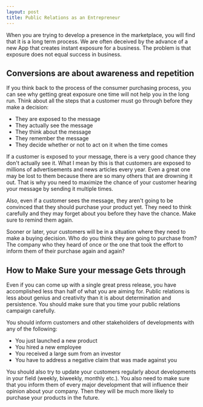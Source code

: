 ```yaml
---
layout: post
title: Public Relations as an Entrepreneur
---
```


When you are trying to develop a presence in the marketplace, you will find that it is a long term process. We are often deceived by the advance of a new App that creates instant exposure for a business. The problem is that exposure does not equal success in business.

## Conversions are about awareness and repetition

If you think back to the process of the consumer purchasing process, you can see why getting great exposure one time will not help you in the long run.  Think about all the steps that a customer must go through before they make a decision:

- They are exposed to the message
- They actually see the message
- They think about the message
- They remember the message
- They decide whether or not to act on it when the time comes

If a customer is exposed to your message, there is a very good chance they don't actually see it. What I mean by this is that customers are exposed to millions of advertisements and news articles every year. Even a great one may be lost to them because there are so many others that are drowning it out. That is why you need to maximize the chance of your customer hearing your message by sending it multiple times.

Also, even if a customer sees the message, they aren't going to be convinced that they should purchase your product yet. They need to think carefully and they may forget about you before they have the chance. Make sure to remind them again.

Sooner or later, your customers will be in a situation where they need to make a buying decision. Who do you think they are going to purchase from? The company who they heard of once or the one that took the effort to inform them of their purchase again and again?

## How to Make Sure your message Gets through

Even if you can come up with a single great press release, you have accomplished less than half of what you are aiming for.  Public relations is less about genius and creativity than it is about determination and persistence.  You should make sure that you time your public relations campaign carefully.

You should inform customers and other stakeholders of developments with any of the following:

- You just launched a new product
- You hired a new employee
- You received a large sum from an investor
- You have to address a negative claim that was made against you

You should also try to update your customers regularly about developments in your field (weekly, biweekly, monthly etc.). You also need to make sure that you inform them of every major development that will influence their opinion about your company. Then they will be much more likely to purchase your products in the future.
